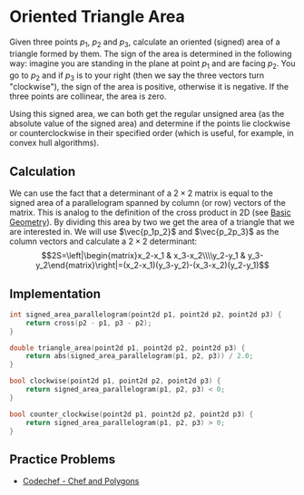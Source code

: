 # Oriented Triangle Area

Given three points $p_1$, $p_2$ and $p_3$, calculate an oriented (signed) area of a triangle formed by them. The sign of the area is determined in the following way: imagine you are standing in the plane at point $p_1$ and are facing $p_2$. You go to $p_2$ and if $p_3$ is to your right (then we say the three vectors turn "clockwise"), the sign of the area is positive, otherwise it is negative. If the three points are collinear, the area is zero.

Using this signed area, we can both get the regular unsigned area (as the absolute value of the signed area) and determine if the points lie clockwise or counterclockwise in their specified order (which is useful, for example, in convex hull algorithms).

## Calculation

We can use the fact that a determinant of a $2\times 2$ matrix is equal to the signed area of a parallelogram spanned by column (or row) vectors of the matrix.
This is analog to the definition of the cross product in 2D (see [Basic Geometry](geometry/basic-geometry/)).
By dividing this area by two we get the area of a triangle that we are interested in.
We will use $\vec{p_1p_2}$ and $\vec{p_2p_3}$ as the column vectors and calculate a $2\times 2$ determinant:
$$2S=\left|\begin{matrix}x_2-x_1 & x_3-x_2\\\\y_2-y_1 & y_3-y_2\end{matrix}\right|=(x_2-x_1)(y_3-y_2)-(x_3-x_2)(y_2-y_1)$$

## Implementation

```cpp
int signed_area_parallelogram(point2d p1, point2d p2, point2d p3) {
    return cross(p2 - p1, p3 - p2);
}

double triangle_area(point2d p1, point2d p2, point2d p3) {
    return abs(signed_area_parallelogram(p1, p2, p3)) / 2.0;
}

bool clockwise(point2d p1, point2d p2, point2d p3) {
    return signed_area_parallelogram(p1, p2, p3) < 0;
}

bool counter_clockwise(point2d p1, point2d p2, point2d p3) {
    return signed_area_parallelogram(p1, p2, p3) > 0;
}
```

## Practice Problems

* [Codechef - Chef and Polygons](https://www.codechef.com/problems/CHEFPOLY)
